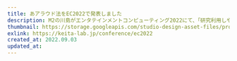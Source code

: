 ```yaml
---
title: あアラウド法をEC2022で発表しました
description: M2の川島がエンタテインメントコンピューティング2022にて、「研究利用しやすく標準性を目指したビデオゲームの設計と開発」という題で登壇・デモ発表しまし、最優秀論文賞とグッドプレゼンテーション賞を受賞しました。
thumbnail: https://storage.googleapis.com/studio-design-asset-files/projects/wQOVXEVxaD/s-2400x1800_v-frms_webp_8a2ebb36-15d6-4920-823f-45522ba3dec1.webp
exlink: https://keita-lab.jp/conference/ec2022
created_at: 2022.09.03
updated_at:
---
```

